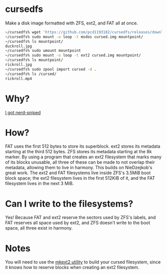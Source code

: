 # cursedfs

Make a disk image formatted with ZFS, ext2, and FAT all at once.

```bash
~/cursedfs% wget 'https://github.com/pcd1193182/cursedfs/releases/download/v2.0/cursed.img'
~/cursedfs% sudo mount -o loop -t msdos cursed.img mountpoint/
~/cursedfs% ls mountpoint/
duckroll.jpg
~/cursedfs% sudo umount mountpoint
~/cursedfs% sudo mount -o loop -t ext2 cursed.img mountpoint/
~/cursedfs% ls mountpoint/
rickroll.jpg
~/cursedfs% sudo zpool import cursed -d .
~/cursedfs% ls /cursed/
rickroll.mp4
```

# Why?

[I got nerd-sniped](https://twitter.com/NieDzejkob/status/1217221249409191936)

# How?

FAT uses the first 512 bytes to store its superblock. ext2 stores its
metadata starting at the third 512 bytes. ZFS stores its metadata
starting at the 8k marker. By using a program that creates an ext2
filesystem that marks many of its blocks unusable, all three of these
can be made to not overlap their metadata, allowing them to live in
harmony. This builds on NieDzejkob's great work. The ext2 and FAT
filesystems live inside ZFS's 3.5MiB boot block space; the ext2
filesystem lives in the first 512KiB of it, and the FAT filesystem
lives in the next 3 MiB.

# Can I write to the filesystems?

Yes! Because FAT and ext2 reserve the sectors used by ZFS's labels,
and FAT reserves all space used by ext2, and ZFS doesn't write to the
boot space, all three exist in harmony.

# Notes

You will need to use the [mkext2
utility](https://github.com/pcd1193182/mkext2) to build your cursed
filesystem, since it knows how to reserve blocks when creating an ext2
filesystem.